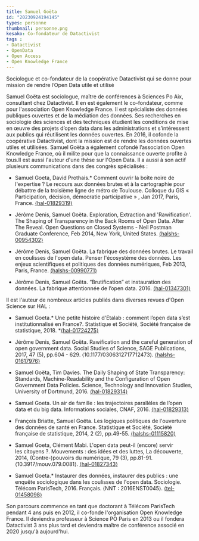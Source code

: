 ```yaml
---
title: Samuel Goëta
id: "20230924194145"
types: personne
thumbnail: personne.png
kesako: Co-fondateur de Datactivist
tags :
- Datactivist
- OpenData
- Open Access
- Open Knowledge France
---
```

Sociologue et co-fondateur de la coopérative Datactivist qui se donne pour mission de rendre l’Open Data utile et utilisé

Samuel Goëta est sociologue, maître de conférences à Sciences Po Aix, consultant chez Datactivist. Il en est également le co-fondateur, comme pour l'association Open Knowledge France. Il est spécialiste des données publiques ouvertes et de la médiation des données. Ses recherches en sociologie des sciences et des techniques étudient les conditions de mise en œuvre des projets d’open data dans les administrations et s’intéressent aux publics qui réutilisent les données ouvertes. En 2016, il cofonde la coopérative Datactivist, dont la mission est de rendre les données ouvertes utiles et utilisées. Samuel Goëta a également cofondé l’association Open Knowledge France, où il milite pour que la connaissance ouverte profite à tous.Il est aussi l'auteur d'une thèse sur l'Open Data. Il a aussi à son actif plusieurs communications dans des congrès spécialisés : 

- Samuel Goeta, David Prothais.* Comment ouvrir la boîte noire de l'expertise ? Le recours aux données brutes et à la cartographie pour débattre de la troisième ligne de métro de Toulouse. Colloque du GIS « Participation, décision, démocratie participative » , Jan 2017, Paris, France. [⟨hal-01829319⟩](https://hal.archives-ouvertes.fr/hal-01829319 "Voir la page de la publication")

- Jérôme Denis, Samuel Goëta. Exploration, Extraction and 'Rawification'. The Shaping of Transparency in the Back Rooms of Open Data. After The Reveal. Open Questions on Closed Systems - Neil Postman Graduate Conference, Feb 2014, New York, United States. [⟨halshs-00954302⟩](https://halshs.archives-ouvertes.fr/halshs-00954302 "Voir la page de la publication")

- Jérôme Denis, Samuel Goëta. La fabrique des données brutes. Le travail en coulisses de l'open data. Penser l'écosystème des données. Les enjeux scientifiques et politiques des données numériques, Feb 2013, Paris, France. [⟨halshs-00990771⟩](https://halshs.archives-ouvertes.fr/halshs-00990771 "Voir la page de la publication")

- Jérôme Denis, Samuel Goëta. “Brutification” et instauration des données. La fabrique attentionnée de l’open data. 2016. [⟨hal-01347301⟩](https://hal-mines-paristech.archives-ouvertes.fr/hal-01347301 "Voir la page de la publication")

Il est l'auteur de nombreux articles publiés dans diverses revues d'Open Science sur HAL :

- Samuel Goeta.* Une petite histoire d'Etalab : comment l’open data s’est institutionnalisé en France?. Statistique et Société, Société française de statistique, 2018. *[⟨hal-01724275⟩](https://hal.archives-ouvertes.fr/hal-01724275 "Voir la page de la publication")

- Jérôme Denis, Samuel Goëta. Rawification and the careful generation of open government data. Social Studies of Science, SAGE Publications, 2017, 47 (5), pp.604 - 629. ⟨10.1177/0306312717712473⟩. [⟨halshs-01617976⟩](https://halshs.archives-ouvertes.fr/halshs-01617976 "Voir la page de la publication")

- Samuel Goëta, Tim Davies. The Daily Shaping of State Transparency: Standards, Machine-Readability and the Configuration of Open Government Data Policies. Science, Technology and Innovation Studies, University of Dortmund, 2016. [⟨hal-01829314⟩](https://hal.archives-ouvertes.fr/hal-01829314 "Voir la page de la publication")

- Samuel Goeta. Un air de famille : les trajectoires parallèles de l’open data et du big data. Informations sociales, CNAF, 2016. [⟨hal-01829313⟩](https://hal.archives-ouvertes.fr/hal-01829313 "Voir la page de la publication")

- François Briatte, Samuel Goëta. Les logiques politiques de l'ouverture des données de santé en France. Statistique et Société, Société française de statistique, 2014, 2 (2), pp.49-55. [⟨halshs-01115820⟩](https://halshs.archives-ouvertes.fr/halshs-01115820 "Voir la page de la publication")

- Samuel Goeta, Clément Mabi. L'open data peut-il (encore) servir les citoyens ?. Mouvements : des idées et des luttes, La découverte, 2014, (Contre-)pouvoirs du numérique, 79 (3), pp.81-91. ⟨10.3917/mouv.079.0081⟩. [⟨hal-01827343⟩](https://hal.archives-ouvertes.fr/hal-01827343 "Voir la page de la publication")

- Samuel Goeta.* Instaurer des données, instaurer des publics : une enquête sociologique dans les coulisses de l'open data. Sociologie. Télécom ParisTech, 2016. Français. ⟨NNT : 2016ENST0045⟩. [⟨tel-01458098⟩](https://pastel.archives-ouvertes.fr/tel-01458098 "Voir la page de la publication")

Son parcours commence en tant que doctorant à Télécom ParisTech pendant 4 ans puis en 2012, il co-fonde l'organisation Open Knowledge France. Il deviendra professeur à Science PO Paris en 2013 ou il fondera Datactivist 3 ans plus tard et deviendra maître de conférence associé en 2020 jusqu'à aujourd'hui.

